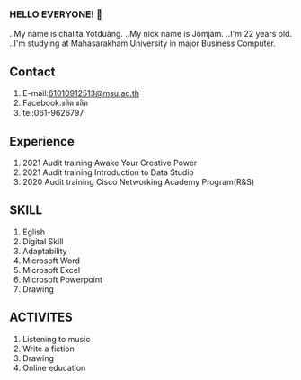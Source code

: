 ### HELLO EVERYONE! 👋
..My name is chalita Yotduang.
..My nick name is Jomjam.
..I'm 22 years old.
..I'm studying at Mahasarakham University in major Business Computer.
 
## Contact
1. E-mail:61010912513@msu.ac.th
2. Facebook:ชลิต ชลิต
3. tel:061-9626797

## Experience
1. 2021 Audit training Awake Your Creative Power
2. 2021 Audit training Introduction to Data Studio
3. 2020 Audit training Cisco Networking Academy Program(R&S)

## SKILL
1. Eglish
2. Digital Skill
3. Adaptability
4. Microsoft Word
5. Microsoft Excel
6. Microsoft Powerpoint
7. Drawing

## ACTIVITES
1. Listening to music
2. Write a fiction
3. Drawing
4. Online education


<!--
**chalit252828jgh/chalit252828jgh** is a ✨ _special_ ✨ repository because its `README.md` (this file) appears on your GitHub profile.

Here are some ideas to get you started:

- 🔭 I’m currently working on ...
- 🌱 I’m currently learning ...
- 👯 I’m looking to collaborate on ...
- 🤔 I’m looking for help with ...
- 💬 Ask me about ...
- 📫 How to reach me: ...
- 😄 Pronouns: ...
- ⚡ Fun fact: ...
-->
